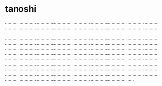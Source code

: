 # tanoshi

.............................................................................................................................................................................................................................................................................................................................................................................................................................................................................................................................................................................................................................................................................................................................................................................................................................................................................................................................................................................................................................................................................................................................................................................................................................................................................................................................................................................................................................................................................................................................